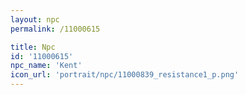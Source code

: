 ```yaml
---
layout: npc
permalink: /11000615

title: Npc
id: '11000615'
npc_name: 'Kent'
icon_url: 'portrait/npc/11000839_resistance1_p.png'
---
```

